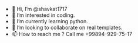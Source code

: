 - 👋 Hi, I’m @shavkat1717
- 👀 I’m interested in coding.
- 🌱 I’m currently learning python.
- 💞️ I’m looking to collaborate on real templates.
- 📫 How to reach me ? Call me +99894-929-75-17

<!---
shavkat1717/shavkat1717 is a ✨ special ✨ repository because its `README.md` (this file) appears on your GitHub profile.
You can click the Preview link to take a look at your changes.
--->
